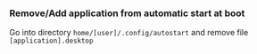 ### Remove/Add application from automatic start at boot

Go into directory  `home/[user]/.config/autostart` and remove file `[application].desktop`
